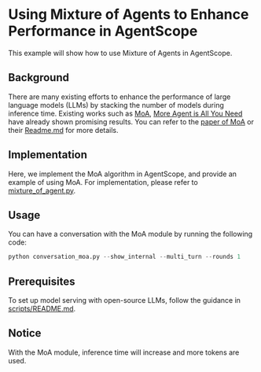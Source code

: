 # Using Mixture of Agents to Enhance Performance in AgentScope

This example will show how to use Mixture of Agents in AgentScope.

## Background

There are many existing efforts to enhance the performance of large language models (LLMs) by stacking the number of models during inference time.
Existing works such as [MoA](https://github.com/togethercomputer/MoA), [More Agent is All You Need](https://arxiv.org/abs/2402.05120) have already shown promising results.
You can refer to the [paper of MoA](https://arxiv.org/abs/2406.04692) or their [Readme.md](https://github.com/togethercomputer/MoA/blob/main/README.md) for more details.

## Implementation

Here, we implement the MoA algorithm in AgentScope, and provide an example of using MoA.
For implementation, please refer to [mixture_of_agent.py](../../src/agentscope/utils/mixture_of_agent.py).


## Usage
You can have a conversation with the MoA module by running the following code:


```python
python conversation_moa.py --show_internal --multi_turn --rounds 1
```

## Prerequisites
To set up model serving with open-source LLMs, follow the guidance in
[scripts/README.md](../../scripts/README.md).

## Notice
With the MoA module, inference time will increase and more tokens are used.